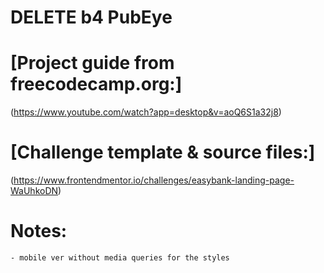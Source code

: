 # DELETE b4 PubEye

# [Project guide from freecodecamp.org:]
 (https://www.youtube.com/watch?app=desktop&v=aoQ6S1a32j8)

 # [Challenge template & source files:]
 (https://www.frontendmentor.io/challenges/easybank-landing-page-WaUhkoDN)

# Notes:
    - mobile ver without media queries for the styles